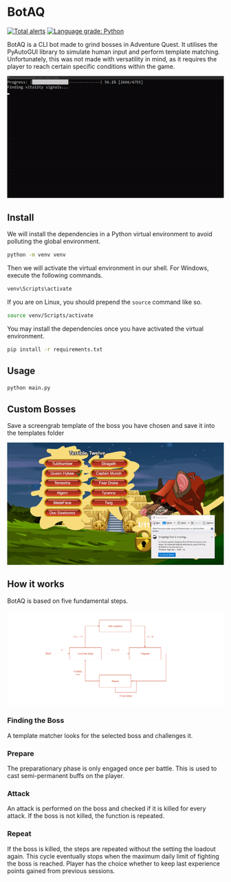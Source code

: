 # BotAQ

[![Total alerts](https://img.shields.io/lgtm/alerts/g/winstxnhdw/BotAQ.svg?logo=lgtm&logoWidth=18)](https://lgtm.com/projects/g/winstxnhdw/BotAQ/alerts/)
[![Language grade: Python](https://img.shields.io/lgtm/grade/python/g/winstxnhdw/BotAQ.svg?logo=lgtm&logoWidth=18)](https://lgtm.com/projects/g/winstxnhdw/BotAQ/context:python)

BotAQ is a CLI bot made to grind bosses in Adventure Quest. It utilises the PyAutoGUI library to simulate human input and perform template matching. Unfortunately, this was not made with versatility in mind, as it requires the player to reach certain specific conditions within the game.

<div align="center">
  <img src="resources/terminal.gif" \>
</div>

## Install

We will install the dependencies in a Python virtual environment to avoid polluting the global environment.

```bash
python -m venv venv
```

Then we will activate the virtual environment in our shell. For Windows, execute the following commands.

```ps1
venv\Scripts\activate
```

If you are on Linux, you should prepend the `source` command like so.

```bash
source venv/Scripts/activate
```

You may install the dependencies once you have activated the virtual environment.

```bash
pip install -r requirements.txt
```

## Usage

```bash
python main.py
```

## Custom Bosses

Save a screengrab template of the boss you have chosen and save it into the templates folder

<div align="center">
  <img src="resources/snipping.gif" \>
</div>

## How it works

BotAQ is based on five fundamental steps.

<div align="center">
  <img src="resources/flowchart.png" \>
</div>

### Finding the Boss

A template matcher looks for the selected boss and challenges it.

### Prepare

The preparationary phase is only engaged once per battle. This is used to cast semi-permanent buffs on the player.

### Attack

An attack is performed on the boss and checked if it is killed for every attack. If the boss is not killed, the function is repeated.

### Repeat

If the boss is killed, the steps are repeated without the setting the loadout again. This cycle eventually stops when the maximum daily limit of fighting the boss is reached. Player has the choice whether to keep last experience points gained from previous sessions.
